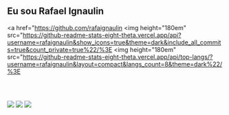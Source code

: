 ## Eu sou Rafael Ignaulin
<a href="https://github.com/rafaignaulin
  <img height="180em" src="https://github-readme-stats-eight-theta.vercel.app/api?username=rafaignaulin&show_icons=true&theme=dark&include_all_commits=true&count_private=true%22/%3E
  <img height="180em" src="https://github-readme-stats-eight-theta.vercel.app/api/top-langs/?username=rafaignaulin&layout=compact&langs_count=8&theme=dark%22/%3E
<div style="display: inline_block"><br>
</div>

  ##

  <div>
  <a href = "mailto: rafa.ignaulin@gmail.com"><img src="https://img.shields.io/badge/-Gmail-%23EA4335?style=for-the-badge&logo=gmail&logoColor=white" target="_blank"></a>
  <a href="https://www.linkedin.com/in/rafa-ignaulin/" target="_blank"><img src="https://img.shields.io/badge/-LinkedIn-%230077B5?style=for-the-badge&logo=linkedin&logoColor=white" target="_blank"></a>
  <a href="https://www.linkedin.com/in/rafa-ignaulin/" target="_blank"><img src="https://img.shields.io/badge/-Instagram-%23E4405F?style=for-the-badge&logo=instagram&logoColor=white" target="_blank"></a>
</div>
